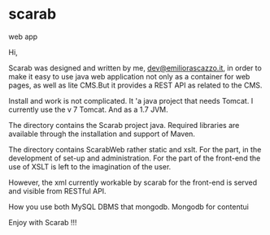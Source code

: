 # scarab
web app

Hi,

Scarab was designed and written by me, dev@emiliorascazzo.it, in order to make it easy to use java web application not only as a container for web pages, as well as lite CMS.But it provides a REST API as related to the CMS.

Install and work is not complicated. It 'a java project that needs Tomcat. I currently use the v 7 Tomcat. And as a 1.7 JVM.

The directory contains the Scarab project java. Required libraries are available through the installation and support of Maven.

The directory contains ScarabWeb rather static and xslt. For the part, in the development of set-up and administration. For the part of the front-end the use of XSLT is left to the imagination of the user.

However, the xml currently workable by scarab for the front-end is served and visible from RESTful API.

How you use both MySQL DBMS that mongodb. Mongodb for contentui

Enjoy with Scarab !!!


